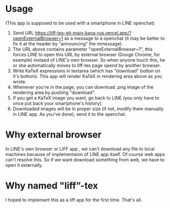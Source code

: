# Usage
(This app is supposed to be used with a smartphone in LINE openchat)

1. Send URL https://liff-tex-git-main-kana-rus.vercel.app/?openExternalBrowser=1 as a message to a openchat (it may be better to fix it at the header by "announcing" the mmessage).
2.  The URL above contains parameter "openExternalBrowser=1", this forces LINE to open this URL by external browser (Googe Chrome, for example) instaed of LINE's own browser. So when anyone touch this, he or she automatically moves to liff-tex page opend by another browser.
3.  Write KaTeX expressions in textarea (which has "download" button on it's bottom). This app will render KaTeX in rendering area above as you wrote.
4. Whenever you're in the page, you can download .png image of the rendering area by pushing "download".
5. If you get a KaTeX image you want, go back to LINE (you only have to once put back your smartphone's history).
6. Downloaded images will be in proper size (if not, modify them manually in LINE app. As you've done), send it to the openchat.

# Why external browser
In LINE's own browser or LIFF app , we can't download any file to local machines because of implementaion of LINE app itself. Of course web apps can't resolve this. So if we want download something from web, we have to open it externally.

# Why named "liff”-tex
I hoped to implemant this as a liff app for the first time. That's all.